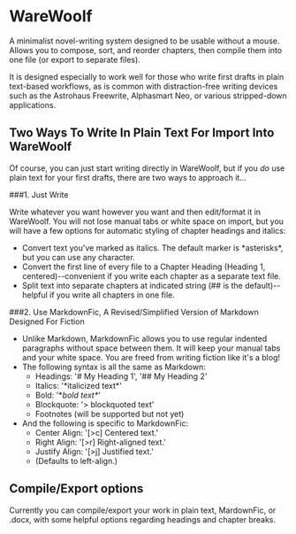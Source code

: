 # WareWoolf

A minimalist novel-writing system designed to be usable without a mouse. Allows you to compose, sort, and reorder chapters, then compile them into one file (or export to separate files).

It is designed especially to work well for those who write first drafts in plain text-based workflows, as is common with distraction-free writing devices such as the Astrohaus Freewrite, Alphasmart Neo, or various stripped-down applications.

## Two Ways To Write In Plain Text For Import Into WareWoolf

Of course, you can just start writing directly in WareWoolf, but if you *do* use plain text for your first drafts, there are two ways to approach it...

###1. Just Write

Write whatever you want however you want and then edit/format it in WareWoolf. You will not lose manual tabs or white space on import, but you will have a few options for automatic styling of chapter headings and italics:

- Convert text you've marked as italics. The default marker is \*asterisks\*, but you can use any character.
- Convert the first line of every file to a Chapter Heading (Heading 1, centered)--convenient if you write each chapter as a separate text file.
- Split text into separate chapters at indicated string (## is the default)--helpful if you write all chapters in one file.

###2. Use MarkdownFic, A Revised/Simplified Version of Markdown Designed For Fiction

- Unlike Markdown, MarkdownFic allows you to use regular indented paragraphs without space between them. It will keep your manual tabs and your white space. You are freed from writing fiction like it's a blog!
- The following syntax is all the same as Markdown:
  - Headings: '# My Heading 1', '## My Heading 2'
  - Italics: '\*italicized text\*'
  - Bold: '\**bold text\**'
  - Blockquote: '> blockquoted text'
  - Footnotes (will be supported but not yet)
- And the following is specific to MarkdownFic:
  - Center Align: '[>c] Centered text.'
  - Right Align: '[>r] Right-aligned text.'
  - Justify Align: '[>j] Justified text.'
  - (Defaults to left-align.)

## Compile/Export options

Currently you can compile/export your work in plain text, MardownFic, or .docx, with some helpful options regarding headings and chapter breaks.
